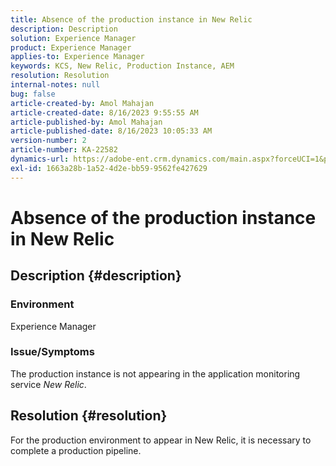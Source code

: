 ```yaml
---
title: Absence of the production instance in New Relic
description: Description
solution: Experience Manager
product: Experience Manager
applies-to: Experience Manager
keywords: KCS, New Relic, Production Instance, AEM
resolution: Resolution
internal-notes: null
bug: false
article-created-by: Amol Mahajan
article-created-date: 8/16/2023 9:55:55 AM
article-published-by: Amol Mahajan
article-published-date: 8/16/2023 10:05:33 AM
version-number: 2
article-number: KA-22582
dynamics-url: https://adobe-ent.crm.dynamics.com/main.aspx?forceUCI=1&pagetype=entityrecord&etn=knowledgearticle&id=73509313-1b3c-ee11-bdf4-6045bd006079
exl-id: 1663a28b-1a52-4d2e-bb59-9562fe427629
---
```

# Absence of the production instance in New Relic

## Description {#description}


### <b>Environment</b>

Experience Manager



### <b>Issue/Symptoms</b>

The production instance is not appearing in the application monitoring service *New Relic*.


## Resolution {#resolution}


For the production environment to appear in New Relic, it is necessary to complete a production pipeline.
